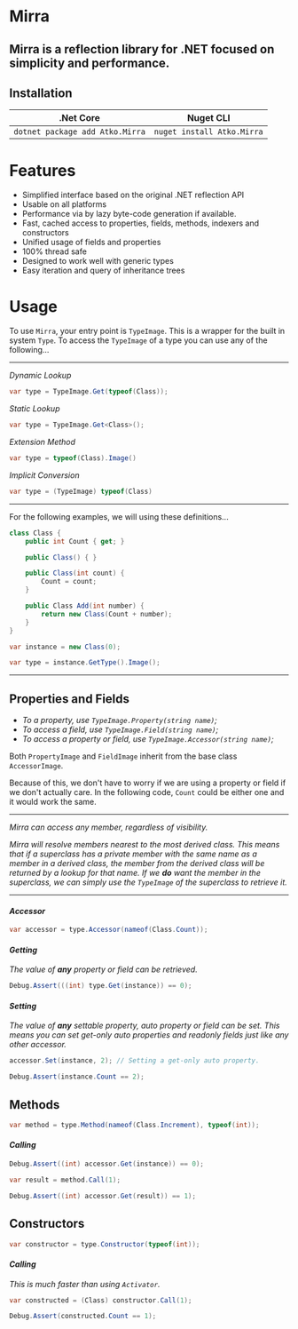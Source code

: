 # **Mirra**

## Mirra is a reflection library for .NET focused on simplicity and performance.

## **Installation**

| **.Net Core**                             | **Nuget CLI**                          |
|-------------------------------------------|----------------------------------------|
| ```dotnet package add Atko.Mirra```       | ```nuget install Atko.Mirra```         |


# **Features**

* Simplified interface based on the original .NET reflection API
* Usable on all platforms
* Performance via by lazy byte-code generation if available.
* Fast, cached access to properties, fields, methods, indexers and constructors
* Unified usage of fields and properties
* 100% thread safe
* Designed to work well with generic types
* Easy iteration and query of inheritance trees

# **Usage**

To use `Mirra`, your entry point is ```TypeImage```. This is a wrapper for the built in system ```Type```. To access the ```TypeImage``` of a type you can use any of the following...

---
*Dynamic Lookup*
```csharp
var type = TypeImage.Get(typeof(Class));
```

*Static Lookup*
```csharp
var type = TypeImage.Get<Class>();
```

*Extension Method*
```csharp
var type = typeof(Class).Image()
```

*Implicit Conversion*
```csharp
var type = (TypeImage) typeof(Class)
```
---

For the following examples, we will using these definitions...

```csharp
class Class {
    public int Count { get; }

    public Class() { }

    public Class(int count) {
        Count = count;
    }

    public Class Add(int number) {
        return new Class(Count + number);
    }
}
```

```csharp
var instance = new Class(0);
```

```csharp
var type = instance.GetType().Image();
```

---

## **Properties and Fields**

* *To a property, use `TypeImage.Property(string name)`;*
* *To access a field, use `TypeImage.Field(string name)`;*
* *To access a property or field, use `TypeImage.Accessor(string name)`;*

Both `PropertyImage` and `FieldImage` inherit from the base class `AccessorImage`.

Because of this, we don't have to worry if we are using a property or field if we don't actually care. In the following code, `Count` could be either one and it would work the same.

---
*Mirra can access any member, regardless of visibility.*

*Mirra will resolve members nearest to the most derived class. This means that if a superclass has a private member with the same name as a member in a derived class, the member from the derived class will be returned by a lookup for that name. If we **do** want the member in the superclass, we can simply use the `TypeImage` of the superclass to retrieve it.*

---

#### *Accessor*
```csharp
var accessor = type.Accessor(nameof(Class.Count));
```

#### *Getting*

*The value of **any** property or field can be retrieved.*
```csharp
Debug.Assert(((int) type.Get(instance)) == 0);
```

#### *Setting*

*The value of **any** settable property, auto property or field can be set. This means you can set get-only auto properties and readonly fields just like any other accessor.*
```csharp
accessor.Set(instance, 2); // Setting a get-only auto property.

Debug.Assert(instance.Count == 2);
```

## **Methods**

```csharp
var method = type.Method(nameof(Class.Increment), typeof(int));
```

#### *Calling*

```csharp
Debug.Assert((int) accessor.Get(instance)) == 0);

var result = method.Call(1);

Debug.Assert((int) accessor.Get(result)) == 1);
```

## **Constructors**

```csharp
var constructor = type.Constructor(typeof(int));
```

#### *Calling*

*This is much faster than using `Activator`.*

```csharp
var constructed = (Class) constructor.Call(1);

Debug.Assert(constructed.Count == 1);
```
